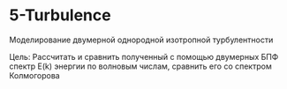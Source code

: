 # 5-Turbulence
Моделирование двумерной однородной изотропной турбулентности

Цель:
Рассчитать и сравнить полученный с помощью двумерных БПФ спектр E(k) энергии по волновым числам, сравнить его со спектром Колмогорова
